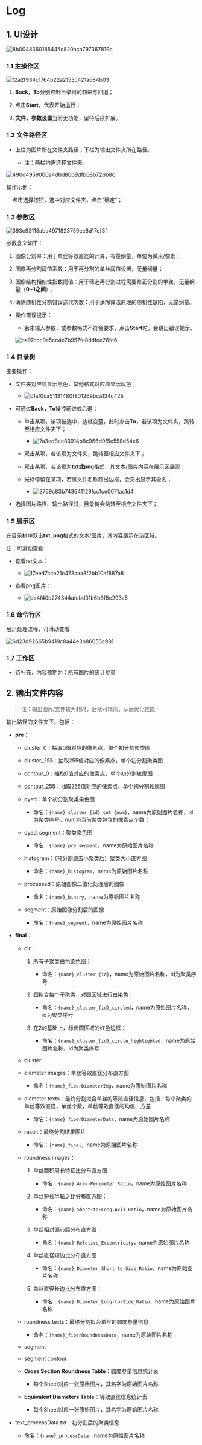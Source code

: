 # Log

## 1. UI设计

![8b0048360185445c820aca797367819c](https://github.com/user-attachments/assets/78076aa2-45b1-4fa1-b40e-e7f78b0685cd)


### 1.1 主操作区

![f2a2f934c1764b22a2153c421a684b03](https://github.com/user-attachments/assets/73a07e1b-91bb-4575-8a97-7093b8bf544b)


1. **Back，To**分别控制目录树的前进与回退；

2. 点击**Start**，代表开始运行；

3. **文件、参数设置**当前无功能，留待后续扩展。

### 1.2 文件路径区

* 上栏为图片所在文件夹路径；下栏为输出文件夹所在路径。
  
  * 注：两栏均需选择文件夹。

![490d4959000a4d6d80b9dfb68b726b8c](https://github.com/user-attachments/assets/1a277ba4-b8ca-474d-a529-dddbc6700d5c)


操作示例：

    点击选择按钮，选中对应文件夹，点击”确定“；



### 1.3 参数区

![393c93118aba4971823759ec8d17ef3f](https://github.com/user-attachments/assets/32aa2e51-ef16-411e-ac57-aff81854b376)


参数含义如下：

1. 图像分辨率：用于单丝等效直径的计算，有量纲量，单位为微米/像素；

2. 图像再分割阈值系数：用于再分割的单丝阈值设置，无量纲量；

3. 图像结构相似性指数阈值：用于筛选再分割过程需要修正分割的单丝，无量纲量（**0~1之间**）；

4. 消除随机性分割错误迭代次数：用于消除算法原理的随机性缺陷，无量纲量。
* 操作错误提示：
  
  * 若未输入参数，或参数格式不符合要求，点击**Start**时，会跳出错误提示。

  ![ba97ccc9e5cc4e7b957fc8ddfce26fc6](https://github.com/user-attachments/assets/85c9d3b3-3d57-45eb-85b3-2caebe0f6d3a)


### 1.4 目录树

主要操作：

* 文件夹对应项显示黑色，其他格式对应项显示灰色；
  
  * ![c1af0ca51131480f801269bca134c425](https://github.com/user-attachments/assets/1b176fd9-c742-4bad-9ce2-1f5069a79a83)


* 可通过**Back，To**操控前进或后退；
  
  * 单击某项，该项被选中，边框变蓝，此时点击**To**，若该项为文件夹，跳转至相应文件夹下；
    
    * ![7a3ed8ee83914b8c966d9f5e558d54e6](https://github.com/user-attachments/assets/cd1cd9fd-3352-4406-899d-86e10e3901f2)

  
  * 双击某项，若该项为文件夹，跳转至相应文件夹下；
  
  * 双击某项，若该项为**txt或png**格式，其文本/图片内容在展示区展现；
  
  * 光标停留在某项，若该文件名称超出边框，会突出显示其全名；
    
    * ![3769c83b743641129fcc1ce0071ac1d4](https://github.com/user-attachments/assets/e615eabf-7179-47e0-8e53-453da90f112a)


* 选择图片路径、输出路径时，目录树会跳转至相应文件夹下；

### 1.5 展示区

在目录树中双击**txt, png**格式的文本/图片，其内容展示在该区域。

注：可滑动查看

* 查看txt文本：
  
  * ![17eed7cce21c473aaa8f2bb10af887a8](https://github.com/user-attachments/assets/7b48c0f8-53dc-4204-be73-87e35fa089f3)


* 查看png图片：
  
  * ![ba4f40b274344afebd31b6b8f8e293a5](https://github.com/user-attachments/assets/7a145323-96df-49d6-abbb-e6af0ce24148)


### 1.6 命令行区

展示处理流程，可滑动查看

![6d23d92665b9419c8a44e3b86056c981](https://github.com/user-attachments/assets/af403be0-cb41-4ecd-9b36-9dddaf49c6ce)


### 1.7 工作区

* 待补充，内容预期为：所有图片的统计参量

## 2. 输出文件内容

> 注：输出图片/文件较为耗时，后续可精简，从而优化性能

输出路径的文件夹下，包括：

* **pre**：
  
  * cluster_0：抽取0值对应的像素点，单个初分割聚类图
  
  * cluster_255：抽取255值对应的像素点，单个初分割聚类图
  
  * contour_0：抽取0值对应的像素点，单个初分割轮廓图
  
  * contour_255：抽取255值对应的像素点，单个初分割轮廓图
  
  * dyed：单个初分割聚类染色图
    
    * 命名：`{name}_cluster_{id}_cnt_{num}`，name为原始图片名称，id为聚类序号，num为当前聚类包含的像素点个数；
  
  * dyed_segment：聚类染色图
    
    * 命名：`{name}_pre_segment`，name为原始图片名称
  
  * histogram：（预分割滤去小聚类后）聚类大小直方图
    
    * 命名：`{name}_histogram`，name为原始图片名称
  
  * processed：原始图像二值化处理后的图像
    
    * 命名：`{name}_binary`，name为原始图片名称
  
  * segment：原始图像分割后的图像
    
    * 命名：`{name}_segment`，name为原始图片名称

* **final**：
  
  * cir：
    
    1. 所有子聚类白色染色图：
       
       * 命名：`{name}_cluster_{id}`，name为原始图片名称，id为聚类序号
    
    2. 圆拟合每个子聚类，对圆区域进行白染色：
       
       * 命名：`{name}_cluster_{id}_circled`，name为原始图片名称，id为聚类序号
    
    3. 在2的基础上，标出圆区域的红色边框：
       
       * 命名：`{name}_cluster_{id}_circle_highlighted`，name为原始图片名称，id为聚类序号
  
  * cluster
  
  * diameter images：单丝等效直径分布直方图
    
    * 命名：`{name}_fiberDiameterImg`，name为原始图片名称
  
  * diameter texts：最终分割拟合单丝的等效直径信息，包括：每个聚类的单丝等效直径，单丝个数，单丝等效直径的均值、方差
    
    * 命名：`{name}_fiberDiameterData`，name为原始图片名称
  
  * result：最终分割结果图片
    
    * 命名：`{name}_final`，name为原始图片名称
  
  * roundness images：
    
    1. 单丝面积周长特征比分布直方图：
       
       * 命名：`{name} Area-Perimeter_Ratio`，name为原始图片名称
    
    2. 单丝短长半轴之比分布直方图：
       
       * 命名：`{name} Short-to-Long_Axis_Ratio`，name为原始图片名称
    
    3. 单丝相对偏心距分布直方图：
       
       * 命名：`{name} Relative_Eccentricity`，name为原始图片名称
    
    4. 单丝直径短边比分布直方图：
       
       * 命名：`{name} Diameter_Short-to-Side_Ratio`，name为原始图片名称
    
    5. 单丝直径长边比分布直方图：
       
       * 命名：`{name} Diameter_Long-to-Side_Ratio`，name为原始图片名称
  
  * roundness texts：最终分割拟合单丝的圆度参量信息
    
    * 命名：`{name}_fiberRoundnessData`，name为原始图片名称
  
  * segment
  
  * segment contour
  
  * **Cross Section Roundness Table**：圆度参量信息统计表
    
    * 每个Sheet对应一张原始图片，其名字为原始图片名称
  
  * **Equivalent Diameters Table**：等效直径信息统计表
    
    * 每个Sheet对应一张原始图片，其名字为原始图片名称

* text_processData.txt：初分割后的聚类信息
  
  * 命名：`{name}_processData`，name为原始图片名称


